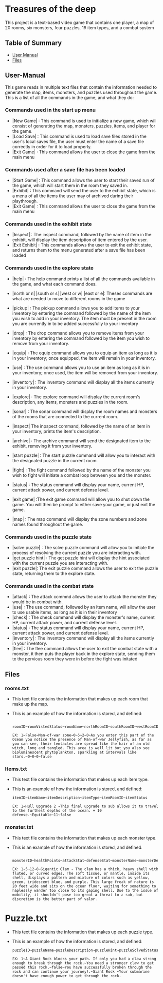 # Treasures of the deep
This project is a text-based video game that contains one player, a map of 20 rooms, six monsters, four puzzles, 19 item types, and a combat system

## Table of Summary
- [User Manual](#user-manual)
- [Files](#files)

## User-Manual
This game reads in multiple text files that contain the information needed to generate the map, items, monsters, and puzzles used throughout the game.
This is a list of all the commands in the game, and what they do:

### Commands used in the start up menu
- |New Game| : This command is used to initialize a new game, which will consist of generating the map, monsters, puzzles, items, and player for the game.
- |Load Save| : This command is used to load save files stored in the user's local saves file, the user must enter the name of a save file correctly in order for it to load properly.
- |Exit Game| : This command allows the user to close the game from the main menu

### Commands used after a save file has been loaded
- |Start Game| : This command allows the user to start their saved run of the game, which will start them in the room they saved in.
- |Exhibit| : This command will send the user to the exhibit state, which is a menu of all the items the user may of archived during their playthrough.
- |Exit Game| : This command allows the user to close the game from the main menu

### Commands used in the exhibit state
- |Inspect| : The inspect command, followed by the name of item in the exhibit, will display the item description of item entered by the user.
- |Exit Exhibit| : This commands allows the user to exit the exhibit state, and returns them to the menu generated after a save file has been loaded 


### Commands used in the explore state
- |help| : The help command prints a list of all the commands available in the game, and what each command does.
- |north or n| |south or s| |west or w| |east or e|: Theses commands  are what are needed to move to different rooms in the game
- |pickup| : The pickup command allows you to add items to your inventory by entering the command followed by the name of the item you wish to add in your inventory. The item must be present in the room you are currently in
  to be added successfully to your inventory
- |drop| : The drop command allows you to remove items from your inventory by entering the command followed by the item you wish to remove from your inventory.
- |equip| : The equip command allows you to equip an item as long as it is in your inventory; once equipped, the item will remain in your inventory.
- |use| : The use command allows you to use an item as long as it is in your inventory; once used, the item will be removed from your inventory.
- |inventory| : The inventory command will display all the items currently in your inventory.
- |explore| : The explore command will display the current room's description, any items, monsters and puzzles in the room.
- |sonar| : The sonar command will display the room names and monsters of the rooms that are connected to the current room.
- |inspect| The inpspect command, followed by the name of an item in your inventory, prints the item's description.
- |archive| : The archive command will send the designated item to the exhibit, removing it from your inventory.
- |start puzzle| : The start puzzle command will allow you to interact with the designated puzzle in the current room.
- |fight| : The fight command followed by the name of the monster you wish to fight will initiate a combat loop between you and the monster.
- |status| : The status command will display your name, current HP, current attack power, and current defense level.

- |exit game| :The exit game command will allow you to shut down the game. You will then be prompt to either save your game, or just exit the game.
- |map| : The map command will display the zone numbers and zone names found throughout the game.

### Commands used in the puzzle state
- |solve puzzle| : The solve puzzle command will allow you to initiate the process of resolving the current puzzle you are interacting with.
- |get puzzle hint| : The get puzzle hint will display the hint associated with the current puzzle you are interacting with.
- |exit puzzle|: The exit puzzle command allows the user to exit the puzzle state, returning them to the explore state.

### Commands used in the combat state
- |attack| : The attack commnd allows the user to attack the monster they would be in combat with.
- |use| : The use command, followed by an item name, will allow the user to use usable items, as long as it is in their inventory
- |check| : The check command will display the monster's name, current HP, current attack power, and current defense level.
- |status| : The status command will display your name, current HP, current attack power, and current defense level.
- |inventory| : The inventory command will display all the items currently in your inventory.
- |flee| : The flee command allows the user to exit the combat state with a monster, it then puts the player back in the explore state, sending them to the pervious room they were in before the fight was initated 

             
## Files

### rooms.txt
 - This text file contains the information that makes up each room that make up the map.
 - This is an example of how the information is stored, and defined:

   ```
    roomID~roomVistedStatus~roomName~northRoomID~southRoomID~westRoomID~eastRoomID~roomInventory~puzzlesInRoom~monstersInRoom~southRoomLockedStatus
   
   EX: 1~False~Man-of-war zone~0~5~2~0~As you enter this part of the Ocean you notice the presence of Man-of-war Jellyfish, as far as you can see, their tentacles are spread like the hair of an old witch, long and tangled. This area is well lit but you also see bioluminescent phytoplankton, sparkling at intervals like stars.~0~0~0~false
   ```
### Items.txt
 - This text file contains the information that makes up each item type.
 - This is an example of how the information is stored, and defined:
   
   ```
   itemID~itemName~itemDescription~itemType~itemRoomID~itemStatus
   
   EX: 1~Hull Upgrade 2 ~This final upgrade to sub allows it to travel to the furthest depths of the ocean. + 10 defense.~Equitable~11~false

   ```
### monster.txt
 - This text file contains the information that makes up each monster type.
 - This is an example of how the information is stored, and defined:

   ```
    monsterID~healthPoints~attackStat~defenseStat~monsterName~monsterDescription
   
   EX: 1~5~12~8~Gigantic Clam ~ The clam has a thick, heavy shell with fluted, or curved edges. The soft tissue, or mantle, inside its shell, displays a pattern and mixture of colors such as yellow, green, iridescent blue, and purple. This large freak of nature is 20 feet wide and sits on the ocean floor, waiting for something to haplessly wander too close to its gaping shell. Due to the issue of mobility, it shouldn’t pose too great a threat to a sub, but discretion is the better part of valor.

   ```
# Puzzle.txt
 - This text file contains the information that makes up each puzzle type.
 - This is an example of how the information is stored, and defined:

   ```
   puzzleID~puzzleName~puzzleDescription~puzzleHint~puzzleSolvedStatus~descriptionIfPuzzleIsSolved~descriptionIfPuzzleIsNotSolved
   
   EX: 1~A Giant Rock blocks your path. If only you had a claw strong enough to break through the rock.~You need a stronger claw to get passed this rock.~false~You have successfully broken through the rock and can continue your journey!.~Giant Rock ~Your submarine doesn't have enough power to get through the rock.

   ```


